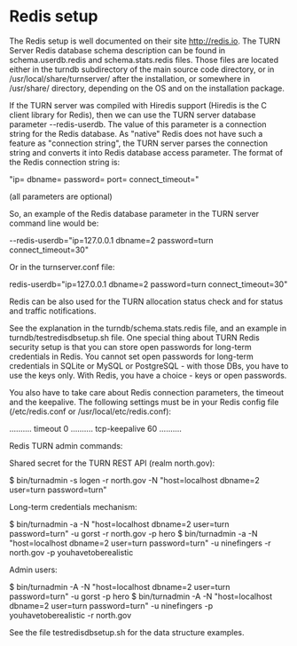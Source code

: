 # Redis setup

The Redis setup is well documented on their site http://redis.io. 
The TURN Server Redis database schema description can be found 
in schema.userdb.redis and schema.stats.redis files. Those files are located
either in the turndb subdirectory of the main source code directory,
or in /usr/local/share/turnserver/ after the installation, or somewhere in /usr/share/
directory, depending on the OS and on the installation package.

If the TURN server was compiled with Hiredis support (Hiredis is the C client 
library for Redis), then we can use the TURN server database parameter 
--redis-userdb. The value of this parameter is a connection string 
for the Redis database. As "native" Redis does not have such a feature as 
"connection string", the TURN server parses the connection string and 
converts it into Redis database access parameter. The format of the Redis 
connection string is:

"ip=<ip-addr> dbname=<database-number> password=<database-password> port=<port> connect_timeout=<seconds>"

(all parameters are optional)

So, an example of the Redis database parameter in the TURN server command 
line would be:

--redis-userdb="ip=127.0.0.1 dbname=2 password=turn connect_timeout=30"

Or in the turnserver.conf file:

redis-userdb="ip=127.0.0.1 dbname=2 password=turn connect_timeout=30"

Redis can be also used for the TURN allocation status check and for status and 
traffic notifications.

See the explanation in the turndb/schema.stats.redis file, and an example in 
turndb/testredisdbsetup.sh file. One special thing about TURN Redis security 
setup is that you can store open passwords for long-term credentials in Redis.
You cannot set open passwords for long-term credentials in SQLite or MySQL or
PostgreSQL - with those DBs, you have to use the keys only. With Redis, you 
have a choice - keys or open passwords.

You also have to take care about Redis connection parameters, the timeout and the 
keepalive. The following settings must be in your Redis config file
(/etc/redis.conf or /usr/local/etc/redis.conf):

..........
timeout 0
..........
tcp-keepalive 60
..........

Redis TURN admin commands:

  Shared secret for the TURN REST API (realm north.gov):
  
  $ bin/turnadmin -s logen -r north.gov -N "host=localhost dbname=2 user=turn password=turn"
  
  Long-term credentials mechanism:
  
  $ bin/turnadmin -a -N "host=localhost dbname=2 user=turn password=turn" -u gorst -r north.gov -p hero
  $ bin/turnadmin -a -N "host=localhost dbname=2 user=turn password=turn" -u ninefingers -r north.gov -p youhavetoberealistic
  
  Admin users:
   
  $ bin/turnadmin -A -N "host=localhost dbname=2 user=turn password=turn" -u gorst -p hero
  $ bin/turnadmin -A -N "host=localhost dbname=2 user=turn password=turn" -u ninefingers -p youhavetoberealistic -r north.gov
  
See the file testredisdbsetup.sh for the data structure examples.
